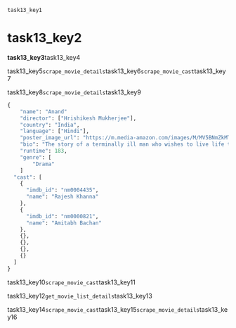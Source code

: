 ```ngMeta
task13_key1
```
# task13_key2
**task13_key3**task13_key4

task13_key5`scrape_movie_details`task13_key6`scrape_movie_cast`task13_key7

task13_key8`scrape_movie_details`task13_key9

```python
{
    "name": "Anand"
    "director": ["Hrishikesh Mukherjee"],
    "country": "India",
    "language": ["Hindi"],
    "poster_image_url": "https://m.media-amazon.com/images/M/MV5BNmZkMTMzNmEtMWU5NC00MjEzLWE5MzktYzRlMmQyMzk0YmM1XkEyXkFqcGdeQXVyNTA4NzY1MzY@._V1_UX182_CR0,0,182,268_AL__QL50.jpg",
    "bio": "The story of a terminally ill man who wishes to live life to the full before the inevitable occurs, as told by his best friend.",
    "runtime": 183,
    "genre": [
        "Drama"
    ]
  "cast": [
    {
      "imdb_id": "nm0004435",
      "name": "Rajesh Khanna"
    },
    {
      "imdb_id": "nm0000821",
      "name": "Amitabh Bachan"
    },
    {},
    {},
    {},
    {}
  ]
}
```
task13_key10`scrape_movie_cast`task13_key11

task13_key12`get_movie_list_details`task13_key13

task13_key14`scrape_movie_cast`task13_key15`scrape_movie_details`task13_key16
